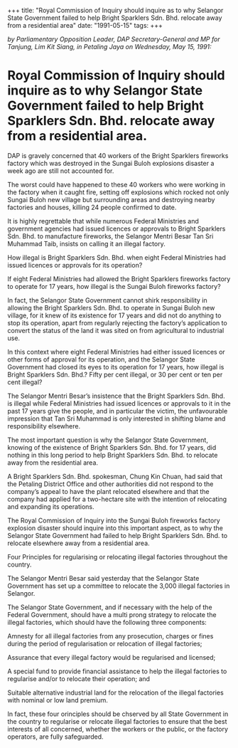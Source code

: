 +++ 
title: "Royal Commission of Inquiry should inquire as to why Selangor State Government failed to help Bright Sparklers Sdn. Bhd. relocate away from a residential area"
date: "1991-05-15"
tags:
+++

_by Parliamentary Opposition Leader, DAP Secretary-General and MP for Tanjung, Lim Kit Siang, in Petaling Jaya on Wednesday, May 15, 1991:_

# Royal Commission of Inquiry should inquire as to why Selangor State Government failed to help Bright Sparklers Sdn. Bhd. relocate away from a residential area.

DAP is gravely concerned that 40 workers of the Bright Sparklers fireworks factory which was destroyed in the Sungai Buloh explosions disaster a week ago are still not accounted for.</u>

The worst could have happened to these 40 workers who were working in the factory when it caught fire, setting off explosions which rocked not only Sungai Buloh new village but surrounding areas and destroying nearby factories and houses, killing 24 people confirmed to date.

It is highly regrettable that while numerous Federal Ministries and government agencies had issued licences or approvals to Bright Sparklers Sdn. Bhd. to manufacture fireworks, the Selangor Mentri Besar Tan Sri Muhammad Taib, insists on calling it an illegal factory.

How illegal is Bright Sparklers Sdn. Bhd. when eight Federal Ministries had issued licences or approvals for its operation?

If eight Federal Ministries had allowed the Bright Sparklers fireworks factory to operate for 17 years, how illegal is the Sungai Buloh fireworks factory?

In fact, the Selangor State Government cannot shirk responsibility in allowing the Bright Sparklers Sdn. Bhd. to operate in Sungai Buloh new village, for it knew of its existence for 17 years and did not do anything to stop its operation, apart from regularly rejecting the factory’s application to convert the status of the land it was sited on from agricultural to industrial use.

In this context where eight Federal Ministries had either issued licences or other forms of approval for its operation, and the Selangor State Government had closed its eyes to its operation for 17 years, how illegal is Bright Sparklers Sdn. Bhd.? Fifty per cent illegal, or 30 per cent or ten per cent illegal? 

The Selangor Mentri Besar’s insistence that the Bright Sparklers Sdn. Bhd. is illegal while Federal Ministries had issued licences or approvals to it in the past 17 years give the people, and in particular the victim, the unfavourable impression that Tan Sri Muhammad is only interested in shifting blame and responsibility elsewhere.

The most important question is why the Selangor State Government, knowing of the existence of Bright Sparklers Sdn. Bhd. for 17 years, did nothing in this long period to help Bright Sparklers Sdn. Bhd. to relocate away from the residential area.

A Bright Sparklers Sdn. Bhd. spokesman, Chung Kin Chuan, had said that the Petaling District Office and other authorities did not respond to the company’s appeal to have the plant relocated elsewhere and that the company had applied for a two-hectare site with the intention of relocating and expanding its operations.

The Royal Commission of Inquiry into the Sungai Buloh fireworks factory explosion disaster should inquire into this important aspect, as to why the Selangor State Government had failed to help Bright Sparklers Sdn. Bhd. to relocate elsewhere away from a residential area.

Four Principles for regularising or relocating illegal factories throughout the country.

The Selangor Mentri Besar said yesterday that the Selangor State Government has set up a committee to relocate the 3,000 illegal factories in Selangor.

The Selangor State Government, and if necessary with the help of the Federal Government, should have a multi prong strategy to relocate the illegal factories, which should have the following three components:

Amnesty for all illegal factories from any prosecution, charges or fines during the period of regularisation or relocation of illegal factories;

Assurance that every illegal factory would be regularised and licensed;

A special fund to provide financial assistance to help the illegal factories to regularise and/or to 
relocate their operation; and

Suitable alternative industrial land for the relocation of the illegal factories with nominal or low land premium.

In fact, these four orinciples should be chserved by all State Government in the country to regularise or relocate illegal factories to ensure that the best interests of all concerned, whether the workers or the public, or the factory operators, are fully safeguarded.
 
